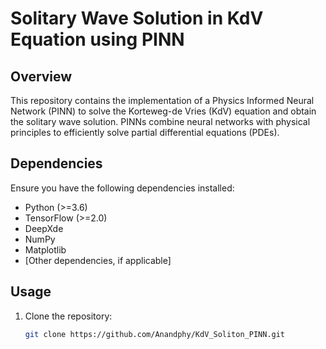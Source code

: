 # Solitary Wave Solution in KdV Equation using PINN

## Overview

This repository contains the implementation of a Physics Informed Neural Network (PINN) to solve the Korteweg-de Vries (KdV) equation and obtain the solitary wave solution. PINNs combine neural networks with physical principles to efficiently solve partial differential equations (PDEs).

## Dependencies

Ensure you have the following dependencies installed:

- Python (>=3.6)
- TensorFlow (>=2.0)
- DeepXde
- NumPy
- Matplotlib
- [Other dependencies, if applicable]

## Usage

1. Clone the repository:

   ```bash
   git clone https://github.com/Anandphy/KdV_Soliton_PINN.git
   
